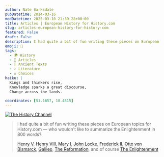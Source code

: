 ```yaml
---
author: Nate Barksdale
pubDatetime: 2014-03-16
modDatetime: 2025-03-10 21:39:28+00:00
title: Articles | European History for History.com
slug: articles-european-history-for-history-com
featured: False
draft: False
description: I had quite a bit of fun writing these pieces on European topics for History.com, exploring figures and events that shaped the continent.
emoji: 📜
tags:
  - 🌍 History
  - 📖 Articles
  - 📜 Ancient Texts
  - ✍️ Literature
  - ⚖️ Choices
haiku: |
  Kings and thinkers rise,  
  Knowledge sparks a great discourse,  
  Change across the lands.

coordinates: [51.1657, 10.4515]
---
```


[![The History Channel](@assets/images/history-log.png)](http://www.history.com/topics)

> I had quite a bit of fun writing these pieces on European topics for History.com — who wouldn't like to summarize the Enlightenment in 800 words?
>
> [Henry V](http://www.history.com/topics/british-history/henry-v-england), [Henry VIII](http://www.history.com/topics/british-history/henry-viii), [Mary I](http://www.history.com/topics/british-history/mary-i), [John Locke](http://www.history.com/topics/john-locke), [Frederick II](http://www.history.com/topics/frederick-ii-prussia), [Otto von Bismarck](http://www.history.com/topics/otto-von-bismarck), [Galileo](http://www.history.com/topics/galileo-galilei), [The Reformation](http://www.history.com/topics/reformation), and of course [The Enlightenment](http://www.history.com/topics/enlightenment)
